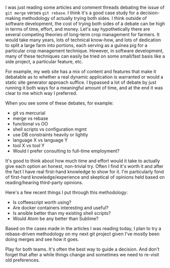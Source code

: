 I was just reading some articles and comment threads debating the issue of `git merge` verses `git rebase`. I think it's a good case study for a decision-making methodology of actually trying both sides. I think outside of software development, the cost of trying both sides of a debate can be high in terms of time, effort, and money. Let's say hypothetically there are several competing theories of long-term crop management for farmers. It would take many years, lots of technical know-how, and lots of dedication to split a large farm into portions, each serving as a guinea pig for a particular crop management technique. However, in software development, many of these techniques can easily be tried on some small/fast basis like a side project, a particular feature, etc.

For example, my web site has a mix of content and features that make it debatable as to whether a real dynamic application is warranted or would a static site generator approach suffice. I bypassed a lot of debate by just running it both ways for a meaningful amount of time, and at the end it was clear to me which way I preferred.

When you see some of these debates, for example:

- git vs mercurial
- merge vs rebase
- functional vs OO
- shell scripts vs configuration mgmt
- use DB constraints heavily or lightly
- language X vs language Y
- tool X vs tool Y
- Would I prefer consulting to full-time employment?

It's good to think about how much time and effort would it take to actually give each option an honest, non-trivial try. Often I find it's worth it and after the fact I have real first-hand knowledge to show for it. I'm particularly fond of first-hard knowledge/experience and skeptical of opinions held based on reading/hearing third-party opinions.

Here's a few recent things I put through this methodology:

- Is coffeescript worth using?
- Are docker containers interesting and useful?
- Is ansible better than my existing shell scripts?
- Would Atom be any better than Sublime?

Based on the cases made in the articles I was reading today, I plan to try a rebase-driven methodology on my next git project given I've mostly been doing merges and see how it goes.

Play for both teams. It's often the best way to guide a decision. And don't forget that after a while things change and sometimes we need to re-visit old preferences.
